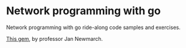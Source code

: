 # Network programming with go
Network programming with go ride-along code samples and exercises.

[This gem](https://ipfs.io/ipfs/QmfYeDhGH9bZzihBUDEQbCbTc5k5FZKURMUoUvfmc27BwL/index.html), by professor Jan Newmarch.
